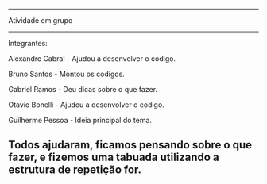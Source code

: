 ----------------------------

   Atividade em grupo    

----------------------------

Integrantes:

Alexandre Cabral - Ajudou a desenvolver o codigo.

Bruno Santos - Montou os codigos.

Gabriel Ramos - Deu dicas sobre o que fazer.

Otavio Bonelli - Ajudou a desenvolver o codigo.

Guilherme Pessoa - Ideia principal do tema.

Todos ajudaram, ficamos pensando sobre o que fazer, e fizemos uma tabuada utilizando a estrutura de repetição for.
-----------------------------------------------------------------------------------------------------------------------
